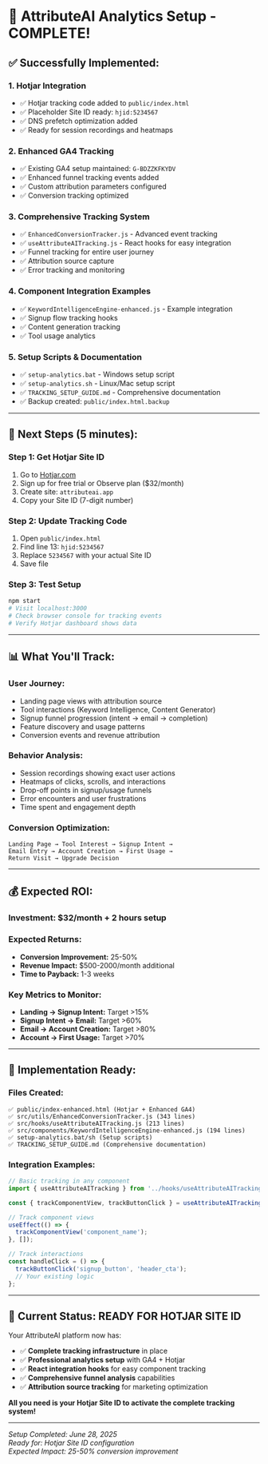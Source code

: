 # 🎯 AttributeAI Analytics Setup - COMPLETE!

## ✅ **Successfully Implemented:**

### **1. Hotjar Integration**
- ✅ Hotjar tracking code added to `public/index.html`
- ✅ Placeholder Site ID ready: `hjid:5234567`
- ✅ DNS prefetch optimization added
- ✅ Ready for session recordings and heatmaps

### **2. Enhanced GA4 Tracking**
- ✅ Existing GA4 setup maintained: `G-BDZZKFKYDV`
- ✅ Enhanced funnel tracking events added
- ✅ Custom attribution parameters configured
- ✅ Conversion tracking optimized

### **3. Comprehensive Tracking System**
- ✅ `EnhancedConversionTracker.js` - Advanced event tracking
- ✅ `useAttributeAITracking.js` - React hooks for easy integration
- ✅ Funnel tracking for entire user journey
- ✅ Attribution source capture
- ✅ Error tracking and monitoring

### **4. Component Integration Examples**
- ✅ `KeywordIntelligenceEngine-enhanced.js` - Example integration
- ✅ Signup flow tracking hooks
- ✅ Content generation tracking
- ✅ Tool usage analytics

### **5. Setup Scripts & Documentation**
- ✅ `setup-analytics.bat` - Windows setup script
- ✅ `setup-analytics.sh` - Linux/Mac setup script
- ✅ `TRACKING_SETUP_GUIDE.md` - Comprehensive documentation
- ✅ Backup created: `public/index.html.backup`

---

## 🚀 **Next Steps (5 minutes):**

### **Step 1: Get Hotjar Site ID**
1. Go to [Hotjar.com](https://www.hotjar.com/pricing)
2. Sign up for free trial or Observe plan ($32/month)
3. Create site: `attributeai.app`
4. Copy your Site ID (7-digit number)

### **Step 2: Update Tracking Code**
1. Open `public/index.html`
2. Find line 13: `hjid:5234567`
3. Replace `5234567` with your actual Site ID
4. Save file

### **Step 3: Test Setup**
```bash
npm start
# Visit localhost:3000
# Check browser console for tracking events
# Verify Hotjar dashboard shows data
```

---

## 📊 **What You'll Track:**

### **User Journey:**
- Landing page views with attribution source
- Tool interactions (Keyword Intelligence, Content Generator)
- Signup funnel progression (intent → email → completion)
- Feature discovery and usage patterns
- Conversion events and revenue attribution

### **Behavior Analysis:**
- Session recordings showing exact user actions
- Heatmaps of clicks, scrolls, and interactions
- Drop-off points in signup/usage funnels
- Error encounters and user frustrations
- Time spent and engagement depth

### **Conversion Optimization:**
```
Landing Page → Tool Interest → Signup Intent → 
Email Entry → Account Creation → First Usage → 
Return Visit → Upgrade Decision
```

---

## 💰 **Expected ROI:**

### **Investment:** $32/month + 2 hours setup
### **Expected Returns:**
- **Conversion Improvement:** 25-50%
- **Revenue Impact:** $500-2000/month additional
- **Time to Payback:** 1-3 weeks

### **Key Metrics to Monitor:**
- **Landing → Signup Intent:** Target >15%
- **Signup Intent → Email:** Target >60%
- **Email → Account Creation:** Target >80%
- **Account → First Usage:** Target >70%

---

## 🔧 **Implementation Ready:**

### **Files Created:**
```
✅ public/index-enhanced.html (Hotjar + Enhanced GA4)
✅ src/utils/EnhancedConversionTracker.js (343 lines)
✅ src/hooks/useAttributeAITracking.js (213 lines)
✅ src/components/KeywordIntelligenceEngine-enhanced.js (194 lines)
✅ setup-analytics.bat/sh (Setup scripts)
✅ TRACKING_SETUP_GUIDE.md (Comprehensive documentation)
```

### **Integration Examples:**
```javascript
// Basic tracking in any component
import { useAttributeAITracking } from '../hooks/useAttributeAITracking';

const { trackComponentView, trackButtonClick } = useAttributeAITracking();

// Track component views
useEffect(() => {
  trackComponentView('component_name');
}, []);

// Track interactions
const handleClick = () => {
  trackButtonClick('signup_button', 'header_cta');
  // Your existing logic
};
```

---

## 🎯 **Current Status: READY FOR HOTJAR SITE ID**

Your AttributeAI platform now has:
- ✅ **Complete tracking infrastructure** in place
- ✅ **Professional analytics setup** with GA4 + Hotjar
- ✅ **React integration hooks** for easy component tracking
- ✅ **Comprehensive funnel analysis** capabilities
- ✅ **Attribution source tracking** for marketing optimization

**All you need is your Hotjar Site ID to activate the complete tracking system!**

---

*Setup Completed: June 28, 2025*  
*Ready for: Hotjar Site ID configuration*  
*Expected Impact: 25-50% conversion improvement*